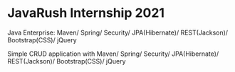 # JavaRush Internship 2021
Java Enterprise: Maven/ Spring/ Security/ JPA(Hibernate)/ REST(Jackson)/ Bootstrap(CSS)/ jQuery

Simple CRUD application with Maven/ Spring/ Security/ JPA(Hibernate)/ REST(Jackson)/ Bootstrap(CSS)/ jQuery
